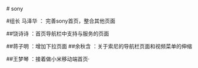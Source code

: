 

﻿# sony

#组长 马泽华
                 ：    完善sony首页，整合其他页面

##饶诗诗
	：首页导航栏中支持与服务的页面


##蒋子明
	：增加下拉页面
##余秋含
                ：关于索尼的导航栏页面和视频菜单的伸缩


##王梦琴
           ：接着做小米移动端首页·

